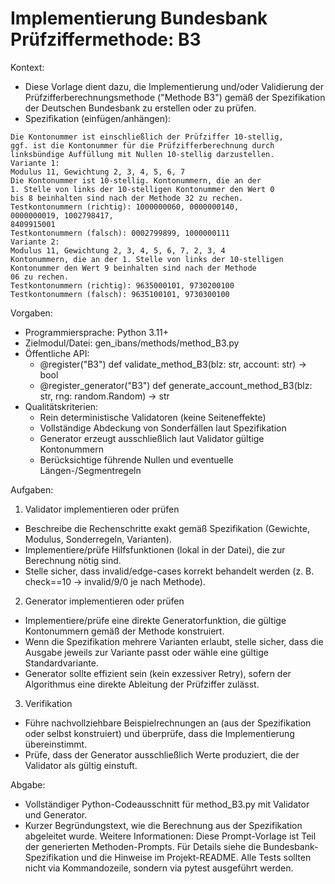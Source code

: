 # Implementierung Bundesbank Prüfziffermethode: B3

Kontext:
- Diese Vorlage dient dazu, die Implementierung und/oder Validierung der Prüfzifferberechnungsmethode ("Methode B3") gemäß der Spezifikation der Deutschen Bundesbank zu erstellen oder zu prüfen.
- Spezifikation (einfügen/anhängen):

```Text
Die Kontonummer ist einschließlich der Prüfziffer 10-stellig,
ggf. ist die Kontonummer für die Prüfzifferberechnung durch
linksbündige Auffüllung mit Nullen 10-stellig darzustellen.
Variante 1:
Modulus 11, Gewichtung 2, 3, 4, 5, 6, 7
Die Kontonummer ist 10-stellig. Kontonummern, die an der
1. Stelle von links der 10-stelligen Kontonummer den Wert 0
bis 8 beinhalten sind nach der Methode 32 zu rechen.
Testkontonummern (richtig): 1000000060, 0000000140,
0000000019, 1002798417,
8409915001
Testkontonummern (falsch): 0002799899, 1000000111
Variante 2:
Modulus 11, Gewichtung 2, 3, 4, 5, 6, 7, 2, 3, 4
Kontonummern, die an der 1. Stelle von links der 10-stelligen
Kontonummer den Wert 9 beinhalten sind nach der Methode
06 zu rechen.
Testkontonummern (richtig): 9635000101, 9730200100
Testkontonummern (falsch): 9635100101, 9730300100
```

Vorgaben:
- Programmiersprache: Python 3.11+
- Zielmodul/Datei: gen_ibans/methods/method_B3.py
- Öffentliche API:
  - @register("B3") def validate_method_B3(blz: str, account: str) -> bool
  - @register_generator("B3") def generate_account_method_B3(blz: str, rng: random.Random) -> str
- Qualitätskriterien:
  - Rein deterministische Validatoren (keine Seiteneffekte)
  - Vollständige Abdeckung von Sonderfällen laut Spezifikation
  - Generator erzeugt ausschließlich laut Validator gültige Kontonummern
  - Berücksichtige führende Nullen und eventuelle Längen-/Segmentregeln

Aufgaben:
1) Validator implementieren oder prüfen
- Beschreibe die Rechenschritte exakt gemäß Spezifikation (Gewichte, Modulus, Sonderregeln, Varianten).
- Implementiere/prüfe Hilfsfunktionen (lokal in der Datei), die zur Berechnung nötig sind.
- Stelle sicher, dass invalid/edge-cases korrekt behandelt werden (z. B. check==10 -> invalid/9/0 je nach Methode).

2) Generator implementieren oder prüfen
- Implementiere/prüfe eine direkte Generatorfunktion, die gültige Kontonummern gemäß der Methode konstruiert.
- Wenn die Spezifikation mehrere Varianten erlaubt, stelle sicher, dass die Ausgabe jeweils zur Variante passt oder wähle eine gültige Standardvariante.
- Generator sollte effizient sein (kein exzessiver Retry), sofern der Algorithmus eine direkte Ableitung der Prüfziffer zulässt.

3) Verifikation
- Führe nachvollziehbare Beispielrechnungen an (aus der Spezifikation oder selbst konstruiert) und überprüfe, dass die Implementierung übereinstimmt.
- Prüfe, dass der Generator ausschließlich Werte produziert, die der Validator als gültig einstuft.

Abgabe:
- Vollständiger Python-Codeausschnitt für method_B3.py mit Validator und Generator.
- Kurzer Begründungstext, wie die Berechnung aus der Spezifikation abgeleitet wurde.
Weitere Informationen: Diese Prompt-Vorlage ist Teil der generierten Methoden-Prompts. Für Details siehe die Bundesbank-Spezifikation und die Hinweise im Projekt-README.
Alle Tests sollten nicht via Kommandozeile, sondern via pytest ausgeführt werden.
